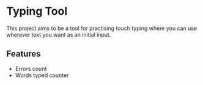 # Typing Tool
This project aims to be a tool for practising touch typing where you can use wherever text you want as an initial input.

## Features
* Errors count
* Words typed counter
